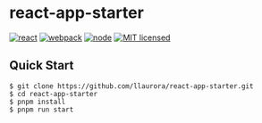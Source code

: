 # react-app-starter
[![react](https://img.shields.io/badge/react-^17.0.2-brightgreen.svg?style=flat-square)](https://github.com/facebook/react)
[![webpack](https://img.shields.io/badge/webpack-%5E5.58.2-brightgreen.svg)](https://www.webpackjs.com/)
[![node](https://img.shields.io/badge/node-%3E%3D10.13.0-brightgreen.svg)](http://nodejs.cn/)
[![MIT licensed](https://img.shields.io/badge/license-MIT-brightgreen.svg)](https://raw.githubusercontent.com/wellyshen/react-cool-starter/master/LICENSE)

## Quick Start
~~~
$ git clone https://github.com/llaurora/react-app-starter.git
$ cd react-app-starter
$ pnpm install
$ pnpm run start
~~~
